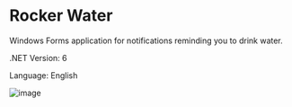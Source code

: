 # Rocker Water

Windows Forms application for notifications reminding you to drink water.

.NET Version: 6

Language: English

![image](https://user-images.githubusercontent.com/57970226/162831044-ac4a13d1-b03e-43ac-bfd3-3a4b93c8b448.png)
